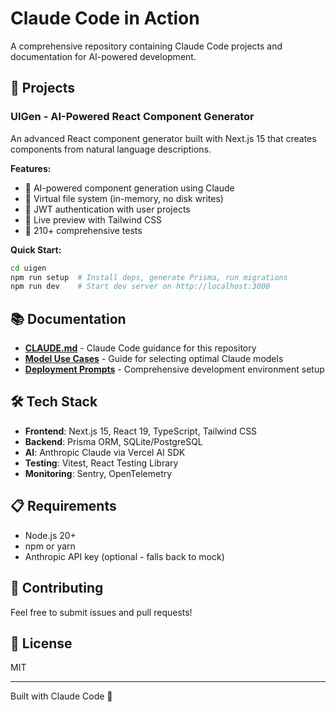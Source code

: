 # Claude Code in Action

A comprehensive repository containing Claude Code projects and documentation for AI-powered development.

## 🚀 Projects

### UIGen - AI-Powered React Component Generator
An advanced React component generator built with Next.js 15 that creates components from natural language descriptions.

**Features:**
- 🤖 AI-powered component generation using Claude
- 📁 Virtual file system (in-memory, no disk writes)
- 🔐 JWT authentication with user projects
- 🎨 Live preview with Tailwind CSS
- 🧪 210+ comprehensive tests

**Quick Start:**
```bash
cd uigen
npm run setup  # Install deps, generate Prisma, run migrations
npm run dev    # Start dev server on http://localhost:3000
```

## 📚 Documentation

- **[CLAUDE.md](CLAUDE.md)** - Claude Code guidance for this repository
- **[Model Use Cases](claude_code_model_use_cases.md)** - Guide for selecting optimal Claude models
- **[Deployment Prompts](claude_code_deployment_prompts.md)** - Comprehensive development environment setup

## 🛠️ Tech Stack

- **Frontend**: Next.js 15, React 19, TypeScript, Tailwind CSS
- **Backend**: Prisma ORM, SQLite/PostgreSQL
- **AI**: Anthropic Claude via Vercel AI SDK
- **Testing**: Vitest, React Testing Library
- **Monitoring**: Sentry, OpenTelemetry

## 📋 Requirements

- Node.js 20+
- npm or yarn
- Anthropic API key (optional - falls back to mock)

## 🤝 Contributing

Feel free to submit issues and pull requests!

## 📄 License

MIT

---

Built with Claude Code 🤖